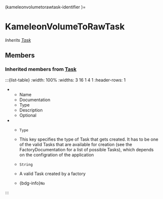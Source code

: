 



(kameleonvolumetorawtask-identifier )=
# KameleonVolumeToRawTask

_Inherits [Task](#core_task)_




## Members




### Inherited members from [Task](#core_task)

:::{list-table}
:width: 100%
:widths: 3 16 1 4 1
:header-rows: 1
*   - Name
    - Documentation
    - Type
    - Description
    - Optional

*   - `Type`
    - This key specifies the type of Task that gets created. It has to be one of the valid Tasks that are available for creation (see the FactoryDocumentation for a list of possible Tasks), which depends on the configration of the application
    - `String`
    
    - A valid Task created by a factory 
    
    - {bdg-info}`No`
    
:::





